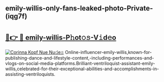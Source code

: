 ## emily-willis-only-fans​-leaked-photo​-Private-(iqg7f)


# <h2><a href="https://mediaupload.pro?title=emily-willis&ref=git">🔗👉 🔴 emily-willis-P𝚑ot𝚘𝚜-V𝚒d𝚎o</a></h2>

[![Corinna Kopf Nue Nu𝚍e𝚜](https://i.imgur.com/0qMVB7G.gif)](https://mediaupload.pro?title=emily-willis&ref=git)
Online-influencer-emily-willis,known-for-publishing-dance-and-lifestyle-content,-including-performances-and-vlogs-on-social-media-platforms.Brilliant-ventriloquist-assistant-emily-willis,celebrated-for-their-exceptional-abilities-and-accomplishments-in-assisting-ventriloquists.  